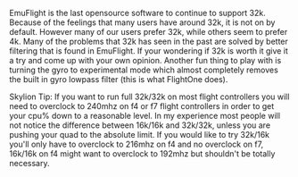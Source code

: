 EmuFlight is the last opensource software to continue to support 32k. Because of the feelings that many users have around 32k, it is not on by default. However many of our users prefer 32k, while others seem to prefer 4k. Many of the problems that 32k has seen in the past are solved by better filtering that is found in EmuFlight. If your wondering if 32k is worth it give it a try and come up with your own opinion. Another fun thing to play with is turning the gyro to experimental mode which almost completely removes the built in gyro lowpass filter (this is what FlightOne does).

Skylion Tip: If you want to run full 32k/32k on most flight controllers you will need to overclock to 240mhz on f4 or f7 flight controllers in order to get your cpu% down to a reasonable level. In my experience most people will not notice the difference between 16k/16k and 32k/32k, unless you are pushing your quad to the absolute limit. If you would like to try 32k/16k you'll only have to overclock to 216mhz on f4 and no overclock on f7, 16k/16k on f4 might want to overclock to 192mhz but shouldn't be totally necessary. 